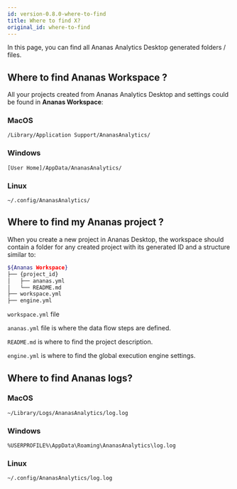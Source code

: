 ```yaml
---
id: version-0.8.0-where-to-find
title: Where to find X?
original_id: where-to-find
---
```


In this page, you can find all Ananas Analytics Desktop generated folders / files.

## Where to find Ananas Workspace ?

All your projects created from Ananas Analytics Desktop and settings could be found in **Ananas Workspace**: 


### MacOS

`/Library/Application Support/AnanasAnalytics/`

### Windows

`[User Home]/AppData/AnanasAnalytics/`

### Linux

`~/.config/AnanasAnalytics/`

## Where to find my Ananas project ?

When you create a new project in Ananas Desktop, the workspace should contain a folder for any created project with its generated ID and a structure similar to:

```bash
${Ananas Workspace}
├── {project_id}
│   ├── ananas.yml
│   └── README.md
├── workspace.yml
├── engine.yml
```

`workspace.yml` file

`ananas.yml` file is where the data flow steps are defined. 

`README.md` is where to find the project description.

`engine.yml` is where to find the global execution engine settings.

## Where to find Ananas logs?

### MacOS
`~/Library/Logs/AnanasAnalytics/log.log`

### Windows

`%USERPROFILE%\AppData\Roaming\AnanasAnalytics\log.log`

### Linux

`~/.config/AnanasAnalytics/log.log`


